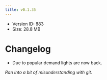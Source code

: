 ```yaml
---
title: v0.1.35
---
```


*   Version ID: 883
*   Size: 28.8 MB

# Changelog

*   Due to popular demand lights are now back.

*Ran into a bit of misunderstanding with git.*
